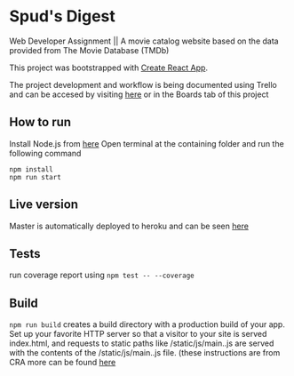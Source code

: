 # Spud's Digest

Web Developer Assignment ||
A movie catalog website based on the data provided from The Movie Database (TMDb)

This project was bootstrapped with [Create React App](https://github.com/facebookincubator/create-react-app).

The project development and workflow is being documented using Trello and can be accesed by visiting [here](https://trello.com/invite/b/QqjKqH3J/f03c43e6b2889eafb36b7e6d694c2b13/spuds-digest) or in the Boards tab of this project

## How to run
Install Node.js from [here](https://nodejs.org/en/download/)
Open terminal at the containing folder and run the following command
```
npm install
npm run start
```

## Live version

Master is automatically deployed to heroku and can be seen [here](https://spuds-digest.herokuapp.com)

## Tests

run coverage report using `npm test -- --coverage`

## Build
`npm run build` creates a build directory with a production build of your app. Set up your favorite HTTP server so that a visitor to your site is served index.html, and requests to static paths like /static/js/main.<hash>.js are served with the contents of the /static/js/main.<hash>.js file. (these instructions are from CRA more can be found [here](https://github.com/facebook/create-react-app/blob/master/packages/react-scripts/template/README.md#deployment)


